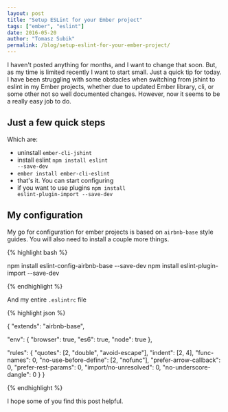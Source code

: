 ```yaml
---
layout: post
title: "Setup ESLint for your Ember project"
tags: ["ember", "eslint"]
date: 2016-05-20
author: "Tomasz Subik"
permalink: /blog/setup-eslint-for-your-ember-project/
---
```


I haven't posted anything for months, and I want to change that soon.
But, as my time is limited recently I want to start small. Just a quick tip for today.
I have been struggling with some obstacles when switching from jshint to eslint in my Ember projects,
whether due to updated Ember library, cli, or some other not so well documented changes.
However, now it seems to be a really easy job to do.

<!--more-->

## Just a few quick steps

Which are:

* uninstall <code class="inline">ember-cli-jshint</code>
* install eslint <code class="inline">npm install eslint --save-dev</code>
* <code class="inline">ember install ember-cli-eslint</code>
* that's it. You can start configuring
* if you want to use plugins <code class="inline">npm install eslint-plugin-import --save-dev</code>

## My configuration

My go for configuration for ember projects is based on <code class="inline">airbnb-base</code> style guides.
You will also need to install a couple more things.

{% highlight bash %}

  npm install eslint-config-airbnb-base --save-dev
  npm install eslint-plugin-import --save-dev

{% endhighlight %}

And my entire <code class="inline">.eslintrc</code> file

{% highlight json %}

{
  "extends": "airbnb-base",

  "env": {
    "browser": true,
    "es6": true,
    "node": true
  },

  "rules": {
    "quotes": [2, "double", "avoid-escape"],
    "indent": [2, 4],
    "func-names": 0,
    "no-use-before-define": [2, "nofunc"],
    "prefer-arrow-callback": 0,
    "prefer-rest-params": 0,
    "import/no-unresolved": 0,
    "no-underscore-dangle": 0
  }
}

{% endhighlight %}

I hope some of you find this post helpful.
